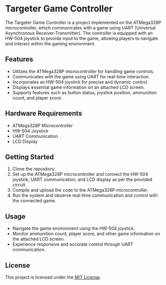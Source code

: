 # Targeter Game Controller

The Targeter Game Controller is a project implemented on the ATMega328P microcontroller, which communicates with a game using UART (Universal Asynchronous Receiver-Transmitter). The controller is equipped with an HW-504 joystick to provide input to the game, allowing players to navigate and interact within the gaming environment.

## Features

- Utilizes the ATMega328P microcontroller for handling game controls.
- Communicates with the game using UART for real-time interaction.
- Incorporates an HW-504 joystick for precise and dynamic control.
- Displays essential game information on an attached LCD screen.
- Supports features such as button status, joystick position, ammunition count, and player score.

## Hardware Requirements

- ATMega328P Microcontroller
- HW-504 Joystick
- UART Communication
- LCD Display

## Getting Started

1. Clone the repository.
2. Set up the ATMega328P microcontroller and connect the HW-504 joystick, UART communication, and LCD display as per the provided circuit.
3. Compile and upload the code to the ATMega328P microcontroller.
4. Run the system and observe real-time communication and control with the connected game.

## Usage

- Navigate the game environment using the HW-504 joystick.
- Monitor ammunition count, player score, and other game information on the attached LCD screen.
- Experience responsive and accurate control through UART communication.

## License

This project is licensed under the [MIT License](LICENSE).
